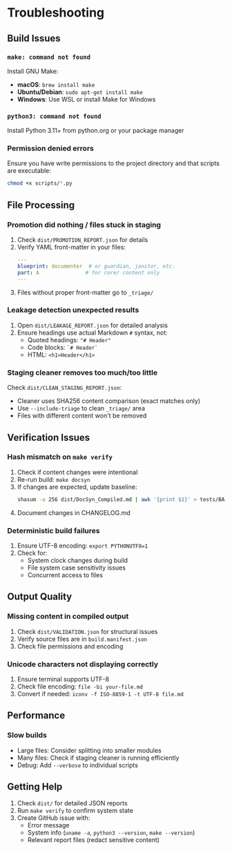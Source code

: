 # Troubleshooting

## Build Issues

### `make: command not found`
Install GNU Make:
- **macOS**: `brew install make`
- **Ubuntu/Debian**: `sudo apt-get install make`
- **Windows**: Use WSL or install Make for Windows

### `python3: command not found`
Install Python 3.11+ from python.org or your package manager

### Permission denied errors
Ensure you have write permissions to the project directory and that scripts are executable:
```bash
chmod +x scripts/*.py
```

## File Processing

### Promotion did nothing / files stuck in staging
1. Check `dist/PROMOTION_REPORT.json` for details
2. Verify YAML front-matter in your files:
   ```yaml
   ---
   blueprint: documenter  # or guardian, janitor, etc.
   part: A               # for core/ content only
   ---
   ```
3. Files without proper front-matter go to `_triage/`

### Leakage detection unexpected results
1. Open `dist/LEAKAGE_REPORT.json` for detailed analysis
2. Ensure headings use actual Markdown `#` syntax, not:
   - Quoted headings: `"# Header"`
   - Code blocks: `` `# Header` ``
   - HTML: `<h1>Header</h1>`

### Staging cleaner removes too much/too little
Check `dist/CLEAN_STAGING_REPORT.json`:
- Cleaner uses SHA256 content comparison (exact matches only)
- Use `--include-triage` to clean `_triage/` area
- Files with different content won't be removed

## Verification Issues

### Hash mismatch on `make verify`
1. Check if content changes were intentional
2. Re-run build: `make docsyn`
3. If changes are expected, update baseline:
   ```bash
   shasum -a 256 dist/DocSyn_Compiled.md | awk '{print $1}' > tests/BASELINE_SHA256
   ```
4. Document changes in CHANGELOG.md

### Deterministic build failures
1. Ensure UTF-8 encoding: `export PYTHONUTF8=1`
2. Check for:
   - System clock changes during build
   - File system case sensitivity issues
   - Concurrent access to files

## Output Quality

### Missing content in compiled output
1. Check `dist/VALIDATION.json` for structural issues
2. Verify source files are in `build.manifest.json`
3. Check file permissions and encoding

### Unicode characters not displaying correctly
1. Ensure terminal supports UTF-8
2. Check file encoding: `file -bi your-file.md`
3. Convert if needed: `iconv -f ISO-8859-1 -t UTF-8 file.md`

## Performance

### Slow builds
- Large files: Consider splitting into smaller modules
- Many files: Check if staging cleaner is running efficiently
- Debug: Add `--verbose` to individual scripts

## Getting Help

1. Check `dist/` for detailed JSON reports
2. Run `make verify` to confirm system state
3. Create GitHub issue with:
   - Error message
   - System info (`uname -a`, `python3 --version`, `make --version`)
   - Relevant report files (redact sensitive content)

